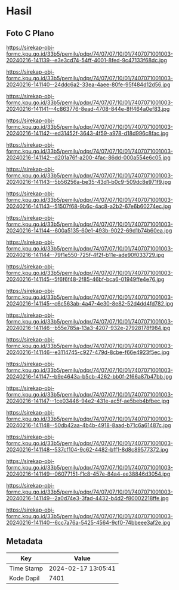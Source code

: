 # Hasil

## Foto C Plano

https://sirekap-obj-formc.kpu.go.id/33b5/pemilu/pdpr/74/07/07/10/01/7407071001003-20240216-141139--e3e3cd74-54ff-4001-8fed-9c47133f68dc.jpg

https://sirekap-obj-formc.kpu.go.id/33b5/pemilu/pdpr/74/07/07/10/01/7407071001003-20240216-141140--24ddc6a2-33ea-4aee-80fe-95f484d12d56.jpg

https://sirekap-obj-formc.kpu.go.id/33b5/pemilu/pdpr/74/07/07/10/01/7407071001003-20240216-141141--4c863776-8ead-4708-844e-8ff464a0ef83.jpg

https://sirekap-obj-formc.kpu.go.id/33b5/pemilu/pdpr/74/07/07/10/01/7407071001003-20240216-141142--ed31452f-3643-4f59-a978-d18d996c8fac.jpg

https://sirekap-obj-formc.kpu.go.id/33b5/pemilu/pdpr/74/07/07/10/01/7407071001003-20240216-141142--d201a76f-a200-4fac-86dd-000a554e6c05.jpg

https://sirekap-obj-formc.kpu.go.id/33b5/pemilu/pdpr/74/07/07/10/01/7407071001003-20240216-141143--5b56256a-be35-43d1-b0c9-509dc8e971f9.jpg

https://sirekap-obj-formc.kpu.go.id/33b5/pemilu/pdpr/74/07/07/10/01/7407071001003-20240216-141143--51507f68-9b6c-4ac8-a2b2-67e6b60274ec.jpg

https://sirekap-obj-formc.kpu.go.id/33b5/pemilu/pdpr/74/07/07/10/01/7407071001003-20240216-141144--600a5135-60e1-493b-9022-69d1b74b60ea.jpg

https://sirekap-obj-formc.kpu.go.id/33b5/pemilu/pdpr/74/07/07/10/01/7407071001003-20240216-141144--79f1e550-725f-4f2f-b11e-ade90f033729.jpg

https://sirekap-obj-formc.kpu.go.id/33b5/pemilu/pdpr/74/07/07/10/01/7407071001003-20240216-141145--5f6f6f48-2f85-46bf-bca6-01949ffe4e76.jpg

https://sirekap-obj-formc.kpu.go.id/33b5/pemilu/pdpr/74/07/07/10/01/7407071001003-20240216-141145--c6c563ab-4a47-4e30-8e82-52d4dd4fd782.jpg

https://sirekap-obj-formc.kpu.go.id/33b5/pemilu/pdpr/74/07/07/10/01/7407071001003-20240216-141146--b55e785a-13a3-4207-932e-27928178f984.jpg

https://sirekap-obj-formc.kpu.go.id/33b5/pemilu/pdpr/74/07/07/10/01/7407071001003-20240216-141146--e3114745-c927-479d-8cbe-f66e4923f5ec.jpg

https://sirekap-obj-formc.kpu.go.id/33b5/pemilu/pdpr/74/07/07/10/01/7407071001003-20240216-141147--b9e4643a-b5cb-4262-bb0f-2f66a87b47bb.jpg

https://sirekap-obj-formc.kpu.go.id/33b5/pemilu/pdpr/74/07/07/10/01/7407071001003-20240216-141147--1ce03446-94e2-431e-ac5f-ae5beb4bfbec.jpg

https://sirekap-obj-formc.kpu.go.id/33b5/pemilu/pdpr/74/07/07/10/01/7407071001003-20240216-141148--50db42aa-4b4b-4918-8aad-b71c6a61487c.jpg

https://sirekap-obj-formc.kpu.go.id/33b5/pemilu/pdpr/74/07/07/10/01/7407071001003-20240216-141148--537cf104-9c62-4482-bff1-8d8c89577372.jpg

https://sirekap-obj-formc.kpu.go.id/33b5/pemilu/pdpr/74/07/07/10/01/7407071001003-20240216-141149--06077151-f1c8-457e-84a4-ee38846d3054.jpg

https://sirekap-obj-formc.kpu.go.id/33b5/pemilu/pdpr/74/07/07/10/01/7407071001003-20240216-141149--2a0d74e3-3fad-4432-b4d2-f80002218ffe.jpg

https://sirekap-obj-formc.kpu.go.id/33b5/pemilu/pdpr/74/07/07/10/01/7407071001003-20240216-141140--6cc7a76a-5425-4564-9cf0-74bbeee3af2e.jpg


## Metadata

| Key        | Value               |
| ---------- | ------------------- |
| Time Stamp | 2024-02-17 13:05:41 |
| Kode Dapil | 7401                |



